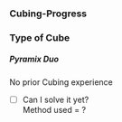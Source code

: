 ### Cubing-Progress

### Type of Cube
##### Pyramix Duo
No prior Cubing experience<br>

- [ ] Can I solve it yet?<br>
Method used = ?
